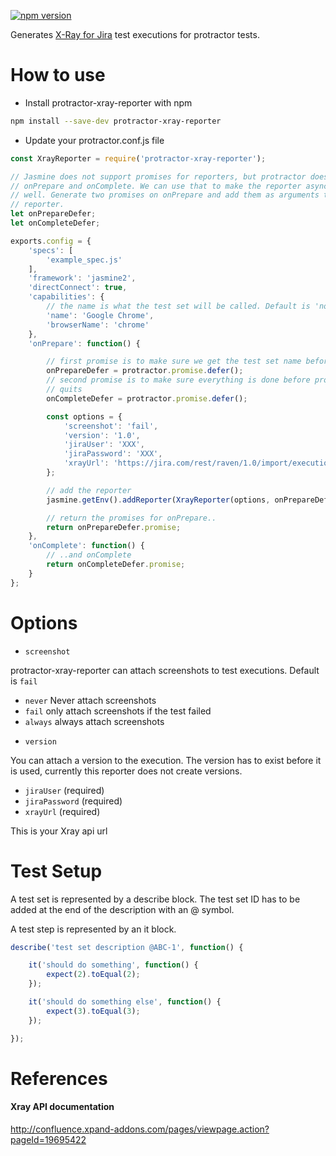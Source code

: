 [![npm version](https://badge.fury.io/js/protractor-xray-reporter.svg)](https://badge.fury.io/js/protractor-xray-reporter)

Generates [X-Ray for Jira](https://marketplace.atlassian.com/plugins/com.xpandit.plugins.xray/server/overview)
test executions for protractor tests.


# How to use

* Install protractor-xray-reporter with npm

```bash
npm install --save-dev protractor-xray-reporter
```

* Update your protractor.conf.js file

```javascript
const XrayReporter = require('protractor-xray-reporter');

// Jasmine does not support promises for reporters, but protractor does for
// onPrepare and onComplete. We can use that to make the reporter async as
// well. Generate two promises on onPrepare and add them as arguments to the
// reporter.
let onPrepareDefer;
let onCompleteDefer;

exports.config = {
    'specs': [
        'example_spec.js'
    ],
    'framework': 'jasmine2',
    'directConnect': true,
    'capabilities': {
        // the name is what the test set will be called. Default is 'no name'
        'name': 'Google Chrome',
        'browserName': 'chrome'
    },
    'onPrepare': function() {

        // first promise is to make sure we get the test set name before the tests start.
        onPrepareDefer = protractor.promise.defer();
        // second promise is to make sure everything is done before protractor
        // quits
        onCompleteDefer = protractor.promise.defer();

        const options = {
            'screenshot': 'fail',
            'version': '1.0',
            'jiraUser': 'XXX',
            'jiraPassword': 'XXX',
            'xrayUrl': 'https://jira.com/rest/raven/1.0/import/execution'
        };

        // add the reporter
        jasmine.getEnv().addReporter(XrayReporter(options, onPrepareDefer, onCompleteDefer, browser));

        // return the promises for onPrepare..
        return onPrepareDefer.promise;
    },
    'onComplete': function() {
        // ..and onComplete
        return onCompleteDefer.promise;
    }
};
```

# Options
* `screenshot`

 protractor-xray-reporter can attach screenshots to test executions. Default
 is `fail`
 - `never`  Never attach screenshots
 - `fail`   only attach screenshots if the test failed
 - `always` always attach screenshots

* `version`

 You can attach a version to the execution.
 The version has to exist before it is used, currently this reporter does not
 create versions.

* `jiraUser` (required)
* `jiraPassword` (required)
* `xrayUrl` (required)

 This is your Xray api url

# Test Setup

A test set is represented by a describe block.
The test set ID has to be added at the end of the description with an @
symbol.

A test step is represented by an it block.

```javascript
describe('test set description @ABC-1', function() {

    it('should do something', function() {
        expect(2).toEqual(2);
    });

    it('should do something else', function() {
        expect(3).toEqual(3);
    });

});
```

# References

#### Xray API documentation

http://confluence.xpand-addons.com/pages/viewpage.action?pageId=19695422

